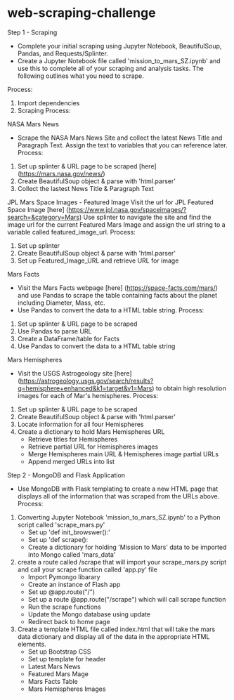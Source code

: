 # web-scraping-challenge

Step 1 - Scraping
* Complete your initial scraping using Jupyter Notebook, BeautifulSoup, Pandas, and Requests/Splinter.
* Create a Jupyter Notebook file called 'mission_to_mars_SZ.ipynb' and use this to complete all of your scraping and analysis tasks. The following outlines what you need to scrape.

Process:
1. Import dependencies
2. Scraping Process:

NASA Mars News
* Scrape the NASA Mars News Site and collect the latest News Title and Paragraph Text. Assign the text to variables that you can reference later.
Process:
1. Set up splinter & URL page to be scraped [here] (https://mars.nasa.gov/news/)
2. Create BeautifulSoup object & parse with 'html.parser'
3. Collect the lastest News Title & Paragraph Text

JPL Mars Space Images - Featured Image
Visit the url for JPL Featured Space Image [here] (https://www.jpl.nasa.gov/spaceimages/?search=&category=Mars)
Use splinter to navigate the site and find the image url for the current Featured Mars Image and assign the url string to a variable called featured_image_url.
Process: 
1. Set up splinter
2. Create BeautifulSoup object & parse with 'html.parser'
3. Set up Featured_Image_URL and retrieve URL for image

Mars Facts
* Visit the Mars Facts webpage [here] (https://space-facts.com/mars/) and use Pandas to scrape the table containing facts about the planet including Diameter, Mass, etc.
* Use Pandas to convert the data to a HTML table string.
Process:
1. Set up splinter & URL page to be scraped
2. Use Pandas to parse URL
3. Create a DataFrame/table for Facts
4. Use Pandas to convert the data to a HTML table string

Mars Hemispheres
* Visit the USGS Astrogeology site [here] (https://astrogeology.usgs.gov/search/results?q=hemisphere+enhanced&k1=target&v1=Mars) to obtain high resolution images for each of Mar's hemispheres.
Process: 
1. Set up splinter & URL page to be scraped
2. Create BeautifulSoup object & parse with 'html.parser'
3. Locate information for all four Hemispheres
4. Create a dictionary to hold Mars Hemispheres URL
    * Retrieve titles for Hemispheres
    * Retrieve partial URL for Hemispheres images
    * Merge Hemispheres main URL & Hemispheres image partial URLs
    * Append merged URLs into list

Step 2 - MongoDB and Flask Application
* Use MongoDB with Flask templating to create a new HTML page that displays all of the information that was scraped from the URLs above.
Process:
1. Converting Jupyter Notebook 'mission_to_mars_SZ.ipynb' to a Python script called 'scrape_mars.py'
    * Set up 'def init_browswer():'
    * Set up 'def scrape():
    * Create a dictionary for holding 'Mission to Mars' data to be imported into Mongo called 'mars_data'
2. create a route called /scrape that will import your scrape_mars.py script and call your scrape function called 'app.py' file
    * Import Pymongo libarary
    * Create an instance of Flash app
    * Set up @app.route("/")
    * Set up a route @app.route("/scrape") which will call scrape function
    * Run the scrape functions 
    * Update the Mongo database using update
    * Redirect back to home page
3. Create a template HTML file called index.html that will take the mars data dictionary and display all of the data in the appropriate HTML elements. 
    * Set up Bootstrap CSS
    * Set up template for header
    * Latest Mars News
    * Featured Mars Mage
    * Mars Facts Table
    * Mars Hemispheres Images
